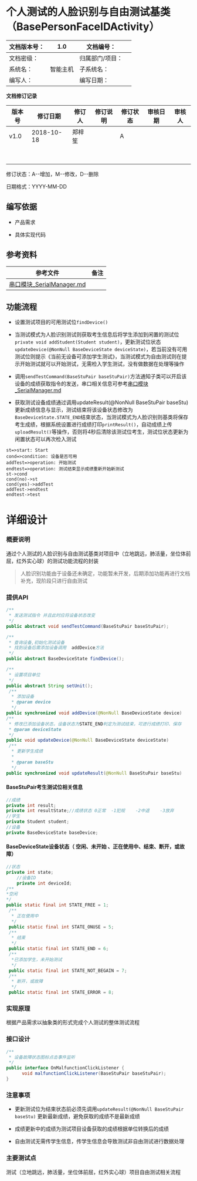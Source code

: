 # 个人测试的人脸识别与自由测试基类（BasePersonFaceIDActivity）



 



| 文档版本号： | 1.0      | 文档编号：      |      |
| ------------ | -------- | --------------- | ---- |
| 文档密级：   |          | 归属部门/项目： |      |
| 系统名：     | 智能主机 | 子系统名：      |      |
| 编写人：     |          | 编写日期：      |      |

 

 

 

**文档修订记录**

| **版本号** | **修订日期** | **修订人** | **修订说明** | **修订状态** | **审核日期** | **审核人** |
| ---------- | ------------ | ---------- | ------------ | ------------ | ------------ | ---------- |
| v1.0       | 2018-10-18   | 郑梓笙     |              | A            |              |            |
|            |              |            |              |              |              |            |
|            |              |            |              |              |              |            |
|            |              |            |              |              |              |            |
|            |              |            |              |              |              |            |
|            |              |            |              |              |              |            |
|            |              |            |              |              |              |            |
|            |              |            |              |              |              |            |
|            |              |            |              |              |              |            |

修订状态：A--增加，M--修改，D--删除

日期格式：YYYY-MM-DD



## 编写依据

- 产品需求

- 具体实现代码

  

## **参考资料**

| **参考文件**                  | **备注** |
| ----------------------------- | -------- |
| [串口模块_SerialManager.md]() |          |

## 

## 功能流程

- 设置测试项目的可用测试位`findDevice()`

- 当测试模式为人脸识别测试则获取考生信息后将学生添加到闲置的测试位`private void addStudent(Student student)`，更新测试位状态`updateDevice(@NonNull BaseDeviceState deviceState)`，若当前没有可用测试位则提示《当前无设备可添加学生测试》，当测试模式为自由测试则在提示开始测试就可以开始测试，无需检入学生测试，没有做数据在处理等操作

- 调用`sendTestCommand(BaseStuPair baseStuPair)`方法通知子类可以开启该设备的成绩获取指令的发送，串口相关信息可参考[串口模块_SerialManager.md]()

- 获取测试设备成绩通过调用updateResult(@NonNull BaseStuPair baseStu)更新成绩信息与显示，测试结束将该设备状态修改为`BaseDeviceState.STATE_END`结束状态，当测试模式为人脸识别则基类将保存考生成绩，根据系统设置进行成绩打印`printResult()`，自动成绩上传`uploadResult()`等操作，否则将4秒后清除该测试位考生，测试位状态更新为闲置状态可以再次检入测试



```flow
st=>start: Start  
cond=>condition: 设备是否可用 
addTest=>operation: 开始测试  
endtest=>operation: 测试结束显示成绩重新开始新测试  
st->cond
cond(no)->st
cond(yes)->addTest
addTest->endtest
endtest->test
```



# **详细设计**

### 概要说明

通过个人测试的人脸识别与自由测试基类对项目中（立地跳远，肺活量，坐位体前屈，红外实心球）的测试功能流程的封装

> 人脸识别功能由于设备还未确定，功能暂未开发，后期添加功能再进行文档补充，现阶段只进行自由测试

### 提供API

``` java
/**
 * 发送测试指令 并且此时应将设备状态改变
 */
public abstract void sendTestCommand(BaseStuPair baseStuPair);

/**
 * 查询设备,初始化测试设备
 * 找到设备后需添加设备调用  addDevice方法
 */
public abstract BaseDeviceState findDevice();

/**
 * 设置项目单位
 */
public abstract String setUnit();
 /**
  * 添加设备
  * @param device
  */
public synchronized void addDevice(@NonNull BaseDeviceState device) 
/**
 * 修改已添加设备状态，设备状态为STATE_END判定为测试结束，可进行成绩打印、保存
 * @param deviceState
 */
public void updateDevice(@NonNull BaseDeviceState deviceState) 
 /**
  * 更新学生成绩
  *
  * @param baseStu
  */
public synchronized void updateResult(@NonNull BaseStuPair baseStu) 
```

#### BaseStuPair考生测试位相关信息

``` java
//成绩
private int result;
private int resultState;//成绩状态 0正常  -1犯规    -2中退    -3放弃
//学生
private Student student;
//设备
private BaseDeviceState baseDevice;
```

#### BaseDeviceState设备状态（ 空闲、未开始 、正在使用中、结束、断开，或故障）

``` java
//状态   
private int state;
    //设备ID
    private int deviceId;
/**
*空闲
*/
public static final int STATE_FREE = 1;
 /**
  * 正在使用中
  */
 public static final int STATE_ONUSE = 5;
 /**
  * 结束
  */
 public static final int STATE_END = 6;
 /**
  *已添加学生，未开始测试
  */
 public static final int STATE_NOT_BEGAIN = 7;
 /**
  * 断开，或故障
  */
 public static final int STATE_ERROR = 8;
```





### 实现原理

根据产品需求以抽象类的形式完成个人测试的整体测试流程

### **接口设计**

``` java
/**
 * 设备故障状态图标点击事件监听
 */
public interface OnMalfunctionClickListener {
      void malfunctionClickListener(BaseStuPair baseStuPair);
}
```



### 注意事项

- 更新测试位为结束状态前必须先调用`updateResult(@NonNull BaseStuPair baseStu)` 更新最新成绩，避免获取的成绩不是最新成绩
- 成绩更新中的成绩为测试项目设备获取的成绩根据单位转换后的成绩

- 自由测试无需传学生信息，传学生信息会导致测试非自由测试进行数据处理


### 主要测试点

测试（立地跳远，肺活量，坐位体前屈，红外实心球）项目自由测试相关流程





